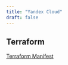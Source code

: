 ```yaml
---
title: "Yandex Cloud"
draft: false
---
```


## Terraform

[Terraform Manifest](https://github.com/pgalonza/Notes-files/blob/main/yandex-cloud/terraform/)
